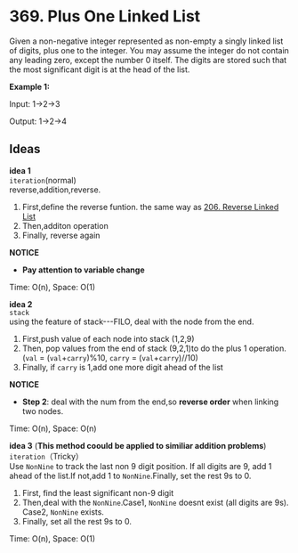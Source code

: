 # 369. Plus One Linked List  
Given a non-negative integer represented as non-empty a singly linked list of digits, plus one to the integer.
You may assume the integer do not contain any leading zero, except the number 0 itself.
The digits are stored such that the most significant digit is at the head of the list.

**Example 1:**    

Input:
1->2->3

Output:
1->2->4

## Ideas  
**idea 1**   
`iteration`(normal)  
reverse,addition,reverse.       
1. First,define the reverse funtion. the same way as [206. Reverse Linked List](https://github.com/JingRachaelZhu/CrackLeetcode/tree/JingRachaelZhu-patch-1/LinkedList/206.%20Reverse%20Linked%20List)     
2. Then,additon operation
3. Finally, reverse again

**NOTICE**    
* **Pay attention to variable change**     

Time: O(n), Space: O(1)   

**idea 2**   
`stack`   
using the feature of stack---FILO, deal with the node from the end.       
1. First,push value of each node into stack (1,2,9)  
2. Then, pop values from the end of stack (9,2,1)to do the plus 1 operation.(`val` = (`val`+`carry`)%10, `carry` = (`val`+`carry`)//10) 
3. Finally, if `carry` is 1,add one more digit ahead of the list  

**NOTICE**    
* **Step 2**: deal with the num from the end,so **reverse order** when linking two nodes.      

Time: O(n), Space: O(n)

**idea 3** (**This method coould be applied to similiar addition problems**)   
`iteration`（Tricky）  
Use `NonNine` to track the last non 9 digit position. If all digits are 9, add 1 ahead of the list.If not,add 1 to `NonNine`.Finally, set the rest 9s to 0.    
1. First, find the least significant non-9 digit  
2. Then,deal with the `NonNine`.Case1, `NonNine` doesnt exist (all digits are 9s). Case2, `NonNine` exists.  
3. Finally, set all the rest 9s to 0.   

Time: O(n), Space: O(1) 
